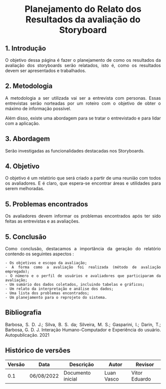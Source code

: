 # <center> Planejamento do Relato dos Resultados da avaliação do Storyboard

<div align='justify'>

## 1. Introdução
O objetivo dessa página é fazer o planejamento de como os resultados da avaliação dos storyboards serão relatados, isto é, como os resultados devem ser apresentados e trabalhados.


## 2. Metodologia
A metodologia a ser utilizada vai ser a entrevista com personas. Essas entrevistas serão norteadas por um roteiro com o objetivo de obter o máximo de informação possível.

Além disso, existe uma abordagem para se tratar o entrevistado e para lidar com a aplicação.

## 3. Abordagem

Serão investigadas as funcionalidades destacadas nos Storyboards.

## 4. Objetivo
O objetivo é um relatório que será criado a partir de uma reunião com todos os avaliadores. E é claro, que espera-se encontrar áreas e utilidades para serem melhoradas.

## 5. Problemas encontrados 
Os avaliadores devem informar os problemas encontrados após ter sido feitas as entrevistas e as avaliações.

## 5. Conclusão
Como conclusão, destacamos a importância da geração do relatório contendo os seguintes aspectos : 

    - Os objetivos e escopo da avaliação;
    - A forma como a avaliação foi realizada (método de avaliação empregado);
    - O número e o perfil de usuários e avaliadores que participaram da avaliação;
    - Um sumário dos dados coletados, incluindo tabelas e gráficos;
    - Um relato da interpretação e análise dos dados;
    - Uma lista dos problemas encontrados;
    - Um planejamento para o reprojeto do sistema.


## Bibliografia

Barbosa, S. D. J.; Silva, B. S. da; Silveira, M. S.; Gasparini, I.; Darin, T.; Barbosa, G. D. J. Interação Humano-Computador e Experiência do usuário. Autopublicação. 2021

## Histórico de versões

| Versão | Data       | Descrição                                 | Autor        | Revisor   |
| ------ | ---------- | ----------------------------------------- | ------------ | --------- |
| 0.1    | 06/08/2022 | Documento inicial                         | Luan Vasco  | Vitor Eduardo |

